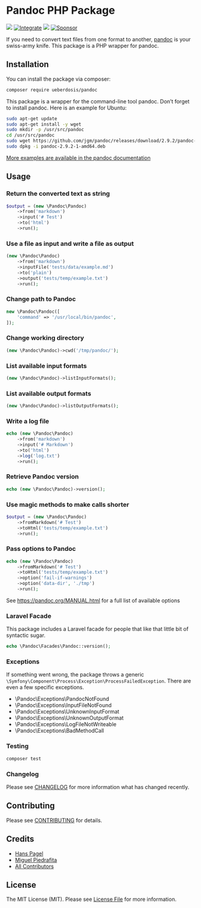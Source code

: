 # Pandoc PHP Package

[![](https://img.shields.io/packagist/v/ueberdosis/pandoc.svg)](https://packagist.org/packages/ueberdosis/pandoc)
[![Integrate](https://github.com/ueberdosis/pandoc/workflows/run-tests/badge.svg?branch=main)](https://github.com/ueberdosis/pandoc/actions)
[![](https://img.shields.io/packagist/dt/ueberdosis/pandoc.svg)](https://packagist.org/packages/ueberdosis/pandoc)
[![Sponsor](https://img.shields.io/static/v1?label=Sponsor&message=%E2%9D%A4&logo=GitHub)](https://github.com/sponsors/ueberdosis)

If you need to convert text files from one format to another, [pandoc](https://pandoc.org/) is your swiss-army knife. This package is a PHP wrapper for pandoc.

## Installation

You can install the package via composer:

```bash
composer require ueberdosis/pandoc
```

This package is a wrapper for the command-line tool pandoc. Don’t forget to install pandoc. Here is an example for Ubuntu:

```bash
sudo apt-get update
sudo apt-get install -y wget
sudo mkdir -p /usr/src/pandoc
cd /usr/src/pandoc
sudo wget https://github.com/jgm/pandoc/releases/download/2.9.2/pandoc-2.9.2-1-amd64.deb
sudo dpkg -i pandoc-2.9.2-1-amd64.deb
```

[More examples are available in the pandoc documentation](https://pandoc.org/installing.html)

## Usage

### Return the converted text as string

``` php
$output = (new \Pandoc\Pandoc)
    ->from('markdown')
    ->input('# Test')
    ->to('html')
    ->run();
```

### Use a file as input and write a file as output

``` php
(new \Pandoc\Pandoc)
    ->from('markdown')
    ->inputFile('tests/data/example.md')
    ->to('plain')
    ->output('tests/temp/example.txt')
    ->run();
```

### Change path to Pandoc

``` php
new \Pandoc\Pandoc([
    'command' => '/usr/local/bin/pandoc',
]);
```

### Change working directory

``` php
(new \Pandoc\Pandoc)->cwd('/tmp/pandoc/');
```

### List available input formats

``` php
(new \Pandoc\Pandoc)->listInputFormats();
```

### List available output formats

``` php
(new \Pandoc\Pandoc)->listOutputFormats();
```

### Write a log file

``` php
echo (new \Pandoc\Pandoc)
    ->from('markdown')
    ->input('# Markdown')
    ->to('html')
    ->log('log.txt')
    ->run();
```

### Retrieve Pandoc version

``` php
echo (new \Pandoc\Pandoc)->version();
```

### Use magic methods to make calls shorter

``` php
$output = (new \Pandoc\Pandoc)
    ->fromMarkdown('# Test')
    ->toHtml('tests/temp/example.txt')
    ->run();
```

### Pass options to Pandoc

``` php
echo (new \Pandoc\Pandoc)
    ->fromMarkdown('# Test')
    ->toHtml('tests/temp/example.txt')
    ->option('fail-if-warnings')
    ->option('data-dir', './tmp')
    ->run();
```

See https://pandoc.org/MANUAL.html for a full list of available options

### Laravel Facade

This package includes a Laravel facade for people that like that little bit of syntactic sugar.

```php
echo \Pandoc\Facades\Pandoc::version();
```

### Exceptions

If something went wrong, the package throws a generic `\Symfony\Component\Process\Exception\ProcessFailedException`. There are even a few specific exceptions.

* \Pandoc\Exceptions\PandocNotFound
* \Pandoc\Exceptions\InputFileNotFound
* \Pandoc\Exceptions\UnknownInputFormat
* \Pandoc\Exceptions\UnknownOutputFormat
* \Pandoc\Exceptions\LogFileNotWriteable
* \Pandoc\Exceptions\BadMethodCall

### Testing

``` bash
composer test
```

### Changelog

Please see [CHANGELOG](CHANGELOG.md) for more information what has changed recently.

## Contributing

Please see [CONTRIBUTING](CONTRIBUTING.md) for details.

## Credits

- [Hans Pagel](https://github.com/hanspagel)
- [Miguel Piedrafita](https://github.com/m1guelpf)
- [All Contributors](../../contributors)

## License

The MIT License (MIT). Please see [License File](LICENSE.md) for more information.

